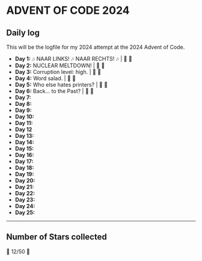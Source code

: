 # ADVENT OF CODE 2024

## Daily log

This will be the logfile for my 2024 attempt at the 2024 Advent of Code.

* **Day 1:** :notes: NAAR LINKS! :notes: NAAR RECHTS! :notes: |  :star2: :star2:
* **Day 2:** NUCLEAR MELTDOWN! | :star2: :star2:
* **Day 3:** Corruption level: high. | :star2: :star2:
* **Day 4:** Word salad. | :star2: :star2:
* **Day 5:** Who else hates printers? | :star2: :star2:
* **Day 6:** Back... to the Past? | :star2: :star2:
* **Day 7:**
* **Day 8:**
* **Day 9:**
* **Day 10:**
* **Day 11:**
* **Day 12**
* **Day 13:**
* **Day 14:**
* **Day 15:**
* **Day 16:**
* **Day 17:**
* **Day 18:**
* **Day 19:**
* **Day 20:**
* **Day 21:**
* **Day 22:**
* **Day 23:**
* **Day 24:**
* **Day 25:**

---

## Number of Stars collected

:star2: 12/50 :star2:

